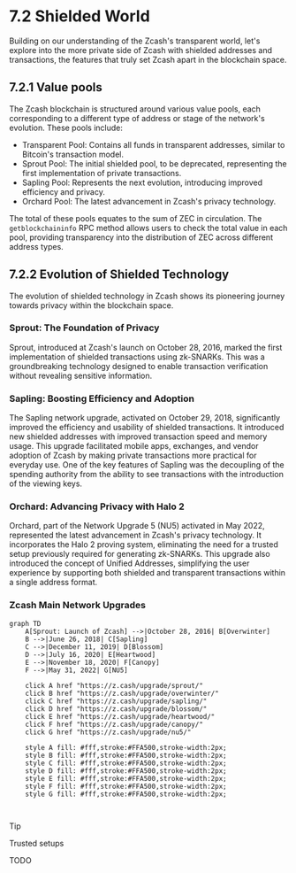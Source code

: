 # 7.2 Shielded World

Building on our understanding of the Zcash's transparent world, let's explore into the more private side of Zcash with shielded addresses and transactions, the features that truly set Zcash apart in the blockchain space.

## 7.2.1 Value pools

The Zcash blockchain is structured around various value pools, each corresponding to a different type of address or stage of the network's evolution. These pools include:

- Transparent Pool: Contains all funds in transparent addresses, similar to Bitcoin's transaction model.
- Sprout Pool: The initial shielded pool, to be deprecated, representing the first implementation of private transactions.
- Sapling Pool: Represents the next evolution, introducing improved efficiency and privacy.
- Orchard Pool: The latest advancement in Zcash's privacy technology.

The total of these pools equates to the sum of ZEC in circulation. The `getblockchaininfo` RPC method allows users to check the total value in each pool, providing transparency into the distribution of ZEC across different address types.

## 7.2.2 Evolution of Shielded Technology

The evolution of shielded technology in Zcash shows its pioneering journey towards privacy within the blockchain space.

### Sprout: The Foundation of Privacy

Sprout, introduced at Zcash's launch on October 28, 2016, marked the first implementation of shielded transactions using zk-SNARKs. This was a groundbreaking technology designed to enable transaction verification without revealing sensitive information. 

### Sapling: Boosting Efficiency and Adoption

The Sapling network upgrade, activated on October 29, 2018, significantly improved the efficiency and usability of shielded transactions. It introduced new shielded addresses with improved transaction speed and memory usage. This upgrade facilitated mobile apps, exchanges, and vendor adoption of Zcash by making private transactions more practical for everyday use. One of the key features of Sapling was the decoupling of the spending authority from the ability to see transactions with the introduction of the viewing keys.

### Orchard: Advancing Privacy with Halo 2

Orchard, part of the Network Upgrade 5 (NU5) activated in May 2022, represented the latest advancement in Zcash's privacy technology. It incorporates the Halo 2 proving system, eliminating the need for a trusted setup previously required for generating zk-SNARKs. This upgrade also introduced the concept of Unified Addresses, simplifying the user experience by supporting both shielded and transparent transactions within a single address format.

### Zcash Main Network Upgrades

```mermaid
graph TD
    A[Sprout: Launch of Zcash] -->|October 28, 2016| B[Overwinter]
    B -->|June 26, 2018| C[Sapling]
    C -->|December 11, 2019| D[Blossom]
    D -->|July 16, 2020| E[Heartwood]
    E -->|November 18, 2020| F[Canopy]
    F -->|May 31, 2022| G[NU5]

    click A href "https://z.cash/upgrade/sprout/"
    click B href "https://z.cash/upgrade/overwinter/"
    click C href "https://z.cash/upgrade/sapling/"
    click D href "https://z.cash/upgrade/blossom/"
    click E href "https://z.cash/upgrade/heartwood/"
    click F href "https://z.cash/upgrade/canopy/"
    click G href "https://z.cash/upgrade/nu5/"

    style A fill: #fff,stroke:#FFA500,stroke-width:2px;
    style B fill: #fff,stroke:#FFA500,stroke-width:2px;
    style C fill: #fff,stroke:#FFA500,stroke-width:2px;
    style D fill: #fff,stroke:#FFA500,stroke-width:2px;
    style E fill: #fff,stroke:#FFA500,stroke-width:2px;
    style F fill: #fff,stroke:#FFA500,stroke-width:2px;
    style G fill: #fff,stroke:#FFA500,stroke-width:2px;



```

> [!TIP] 
> Trusted setups
>  
> TODO
>



